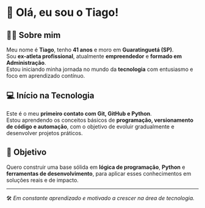 
# 👋 Olá, eu sou o Tiago!

## 🧑‍💼 Sobre mim
Meu nome é **Tiago**, tenho **41 anos** e moro em **Guaratinguetá (SP)**.  
Sou **ex-atleta profissional**, atualmente **empreendedor** e **formado em Administração**.  
Estou iniciando minha jornada no mundo da **tecnologia** com entusiasmo e foco em aprendizado contínuo.

## 💻 Início na Tecnologia
Este é o meu **primeiro contato com Git, GitHub e Python**.  
Estou aprendendo os conceitos básicos de **programação, versionamento de código e automação**, com o objetivo de evoluir gradualmente e desenvolver projetos práticos.

## 🚀 Objetivo
Quero construir uma base sólida em **lógica de programação**, **Python** e **ferramentas de desenvolvimento**, para aplicar esses conhecimentos em soluções reais e de impacto.

---

🛠️ *Em constante aprendizado e motivado a crescer na área de tecnologia.*
